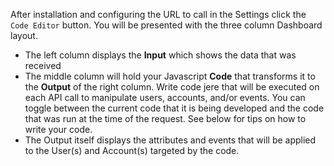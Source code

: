 After installation and configuring the URL to call in the Settings click the `Code Editor` button. You will be presented with the three column Dashboard layout.

- The left column displays the **Input** which shows the data that was received
- The middle column will hold your Javascript **Code** that transforms it to the **Output** of the right column.
  Write code jere that will be executed on each API call to manipulate users, accounts, and/or events.
  You can toggle between the current code that it is being developed and the code that was run at the time of the request.
  See below for tips on how to write your code.
- The Output itself displays the attributes and events that will be applied to the User(s) and Account(s) targeted by the code.
